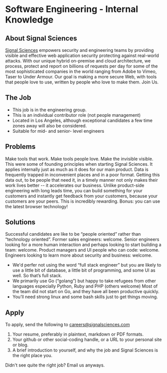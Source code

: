 # Software Engineering - Internal Knowledge


## About Signal Sciences

[Signal Sciences](https://signalsciences.com/) empowers security and engineering teams by providing visible and effective web application security protecting against real-world attacks.  With our unique hybrid on-premise and cloud architecture, we process, protect and report on billions of requests per day for some of the most sophisticated companies in the world ranging from Adobe to Vimeo, Taser to Under Armour. Our goal is making a more secure Web, with tools that people love to use, written by people who love to make them.  Join Us.



## The Job

* This job is in the engineering group.
* This is an individual contributor role (not people management)
* Located in Los Angeles, although exceptional candidates a few time
  zones away will also be considered.
* Suitable for mid- and senior- level engineers

## Problems

Make tools that work. Make tools people love. Make the invisible visible.  This
were some of founding principles when starting Signal Sciences. It applies
internally just as much as it does for our main product.  Data is frequently
trapped in inconvenient places and in a poor format.  Getting this data out, to
be people that need it, in a timely manner not only makes their work lives
better -- it accelerates our business.  Unlike product-side engineering with
long leads time, you can build something for your customers and instantly get
feedback from your customers, because your customers are your peers.  This is
incredibly rewarding.   Bonus: you can use the latest browser technology!

## Solutions

Successful candidates are like to be “people oriented” rather than “technology
oriented”.   Former sales engineers:  welcome.   Senior engineers looking for a
more human interaction and perhaps looking to start building a team: welcome.
Product managers and UI people who can code: welcome.   Engineers looking to
learn more about security and business: welcome.

* We'd perfer not using the word “full stack engineer” but you are likely to use a little
bit of database, a little bit of programming, and some UI as well.  So that’s
full stack.
*  We primarily use Go (“golang”) but happy to take refugees from
other languages especially Python, Ruby and PHP (others welcome)  Most of the
team did not start on Go, and they have all been productive quickly.
* You’ll need strong linux and some bash skills just to get things moving.


## Apply

To apply, send the following to careers@signalsciences.com

1. Your resume, preferably in plaintext, markdown or PDF formats.
2. Your github or other social-coding handle, or a URL to your personal site
   or blog.
3. A brief introduction to yourself, and why the job and Signal Sciences
   is the right place you.

Didn't see quite the right job?  Email us anyways.

